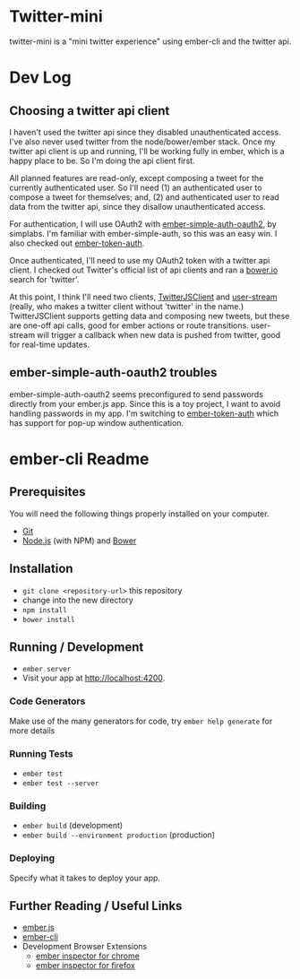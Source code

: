 # Twitter-mini

twitter-mini is a "mini twitter experience" using ember-cli and the twitter api.

# Dev Log

## Choosing a twitter api client

I haven't used the twitter api since they disabled unauthenticated access. I've also never used twitter from the node/bower/ember stack. Once my twitter api client is up and running, I'll be working fully in ember, which is a happy place to be. So I'm doing the api client first.

All planned features are read-only, except composing a tweet for the currently authenticated user. So I'll need (1) an authenticated user to compose a tweet for themselves; and, (2) and authenticated user to read data from the twitter api, since they disallow unauthenticated access.

For authentication, I will use OAuth2 with [ember-simple-auth-oauth2](https://github.com/simplabs/ember-simple-auth/tree/master/packages/ember-simple-auth-oauth2), by simplabs. I'm familiar with ember-simple-auth, so this was an easy win. I also checked out [ember-token-auth](https://github.com/amkirwan/ember-token-auth).

Once authenticated, I'll need to use my OAuth2 token with a twitter api client. I checked out Twitter's official list of api clients and ran a [bower.io](http://bower.io/) search for 'twitter'.

At this point, I think I'll need two clients, [TwitterJSClient](https://github.com/BoyCook/TwitterJSClient) and [user-stream](https://github.com/aivis/user-stream) (really, who makes a twitter client without 'twitter' in the name.) TwitterJSClient supports getting data and composing new tweets, but these are one-off api calls, good for ember actions or route transitions. user-stream will trigger a callback when new data is pushed from twitter, good for real-time updates.

## ember-simple-auth-oauth2 troubles

ember-simple-auth-oauth2 seems preconfigured to send passwords directly from your ember.js app. Since this is a toy project, I want to avoid handling passwords in my app. I'm switching to [ember-token-auth](https://github.com/amkirwan/ember-token-auth) which has support for pop-up window authentication.



# ember-cli Readme

## Prerequisites

You will need the following things properly installed on your computer.

* [Git](http://git-scm.com/)
* [Node.js](http://nodejs.org/) (with NPM) and [Bower](http://bower.io/)

## Installation

* `git clone <repository-url>` this repository
* change into the new directory
* `npm install`
* `bower install`

## Running / Development

* `ember server`
* Visit your app at [http://localhost:4200](http://localhost:4200).

### Code Generators

Make use of the many generators for code, try `ember help generate` for more details

### Running Tests

* `ember test`
* `ember test --server`

### Building

* `ember build` (development)
* `ember build --environment production` (production)

### Deploying

Specify what it takes to deploy your app.

## Further Reading / Useful Links

* [ember.js](http://emberjs.com/)
* [ember-cli](http://www.ember-cli.com/)
* Development Browser Extensions
  * [ember inspector for chrome](https://chrome.google.com/webstore/detail/ember-inspector/bmdblncegkenkacieihfhpjfppoconhi)
  * [ember inspector for firefox](https://addons.mozilla.org/en-US/firefox/addon/ember-inspector/)

